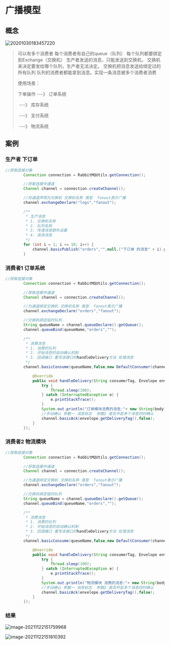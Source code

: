 # 广播模型

## 概念

![20201030183457220](https://images-1301128659.cos.ap-beijing.myqcloud.com/20201030183457220.png)

> 可以有多个消费者
>每个消费者有自己的queue（队列）
> 每个队列都要绑定到Exchange（交换机）
> 生产者发送的消息，只能发送到交换机，
> 交换机来决定要发给哪个队列，生产者无法决定。
> 交换机把消息发送给绑定过的所有队列
> 队列的消费者都能拿到消息。实现一条消息被多个消费者消费
> 
> 使用场景：
>
> 下单操作 ---》 订单系统
>
>  ​			   ---》 库存系统
>
> ​				---》 支付系统
>
> ​				---》 物流系统

## 案例

### 生产者 下订单

```java
//获取连接对象
        Connection connection = RabbitMQUtils.getConnection();

        //获取连接中通道
        Channel channel = connection.createChannel();

        //将通道声明为交换机 交换机名称 类型  fanout表示广播
        channel.exchangeDeclare("logs","fanout");

        /**
         * 生产消息
         * 1. 交换机名称
         * 2. 队列名称
         * 3. 传递消息额外设置
         * 4. 具体消息
         */
        for (int i = 1; i <= 10; i++) {
            channel.basicPublish("orders","",null,("下订单 的消息" + i).getBytes());
        }
```

### 消费者1 订单系统

```java
//获取连接对象
        Connection connection = RabbitMQUtils.getConnection();

        //获取连接中通道
        Channel channel = connection.createChannel();

        //为通道绑定交换机 交换机名称 类型  fanout表示广播
        channel.exchangeDeclare("orders","fanout");

        //交换机绑定临时队列
        String queueName = channel.queueDeclare().getQueue();
        channel.queueBind(queueName,"orders","");

        /**
         * 消费消息
         * 1. 消费的队列
         * 2. 开始消息的自动确认机制
         * 3. 回调接口 重写该接口的handleDelivery方法 处理消息
         */
        channel.basicConsume(queueName,false,new DefaultConsumer(channel){

            @Override
            public void handleDelivery(String consumerTag, Envelope envelope, AMQP.BasicProperties properties, byte[] body) throws IOException {
                try {
                    Thread.sleep(100);
                } catch (InterruptedException e) {
                    e.printStackTrace();
                }
                System.out.println("订单模块消费的消息:"+ new String(body) );
                //手动确认 参数一 消息标志  参数2 是否开启多个消息同时确认
                channel.basicAck(envelope.getDeliveryTag(),false);
            }
        });
```

### 消费者2 物流模块

```java
//获取连接对象
        Connection connection = RabbitMQUtils.getConnection();

        //获取连接中通道
        Channel channel = connection.createChannel();

        //为通道绑定交换机 交换机名称 类型  fanout表示广播
        channel.exchangeDeclare("orders","fanout");

        //交换机绑定临时队列
        String queueName = channel.queueDeclare().getQueue();
        channel.queueBind(queueName,"orders","");

        /**
         * 消费消息
         * 1. 消费的队列
         * 2. 开始消息的自动确认机制
         * 3. 回调接口 重写该接口的handleDelivery方法 处理消息
         */
        channel.basicConsume(queueName,false,new DefaultConsumer(channel){

            @Override
            public void handleDelivery(String consumerTag, Envelope envelope, AMQP.BasicProperties properties, byte[] body) throws IOException {
                try {
                    Thread.sleep(100);
                } catch (InterruptedException e) {
                    e.printStackTrace();
                }
                System.out.println("物流模块 消费的消息:"+ new String(body) );
                //手动确认 参数一 消息标志  参数2 是否开启多个消息同时确认
                channel.basicAck(envelope.getDeliveryTag(),false);
            }
        });
```

### 结果

![image-20211122151759968](https://images-1301128659.cos.ap-beijing.myqcloud.com/image-20211122151759968.png)

![image-20211122151810392](https://images-1301128659.cos.ap-beijing.myqcloud.com/image-20211122151810392.png)

